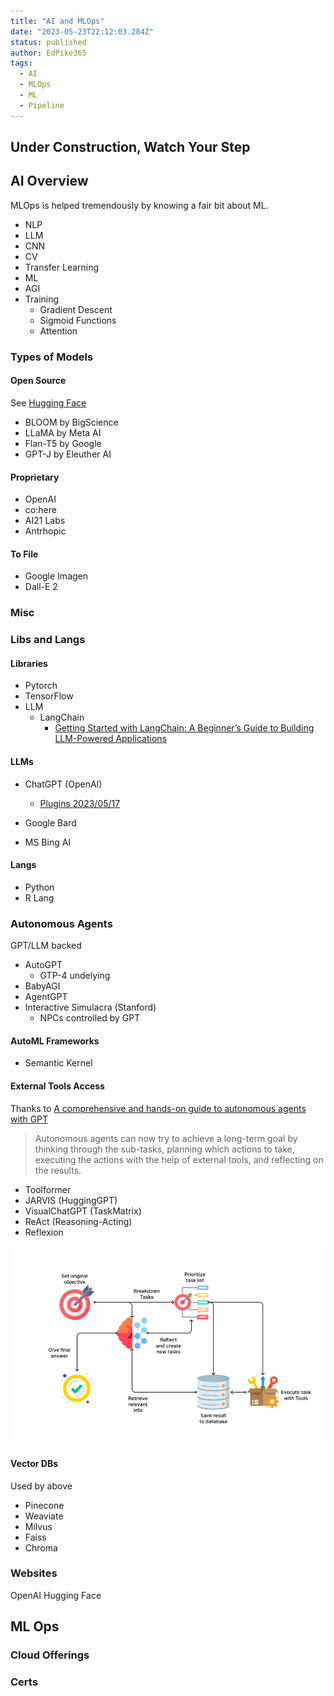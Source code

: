 ```yaml
---
title: "AI and MLOps"
date: "2023-05-23T22:12:03.284Z"
status: published
author: EdPike365
tags:
  - AI
  - MLOps
  - ML 
  - Pipeline 
---
```


## Under Construction, Watch Your Step

## AI Overview

MLOps is helped tremendously by knowing a fair bit about ML.

- NLP
- LLM
- CNN
- CV
- Transfer Learning
- ML
- AGI
- Training
  - Gradient Descent
  - Sigmoid Functions
  - Attention

### Types of Models

#### Open Source

See [Hugging Face](https://huggingface.co/)

- BLOOM by BigScience
- LLaMA by Meta AI
- Flan-T5 by Google
- GPT-J by Eleuther AI

#### Proprietary

- OpenAI
- co:here
- AI21 Labs
- Antrhopic

#### To File

- Google Imagen
- Dall-E 2

### Misc

### Libs and Langs

#### Libraries

- Pytorch
- TensorFlow
- LLM
  - LangChain
    - [Getting Started with LangChain: A Beginner’s Guide to Building LLM-Powered Applications](https://towardsdatascience.com/getting-started-with-langchain-a-beginners-guide-to-building-llm-powered-applications-95fc8898732c)

#### LLMs

- ChatGPT (OpenAI)
  - [Plugins 2023/05/17 ](https://medium.com/pcmag-access/what-are-chatgpt-plugins-the-next-phase-of-conversational-ai-is-here-a4c288300aa1)

- Google Bard
- MS Bing AI

#### Langs

- Python
- R Lang

### Autonomous Agents

GPT/LLM backed

- AutoGPT
  - GTP-4 undelying
- BabyAGI
- AgentGPT
- Interactive Simulacra (Stanford)
  - NPCs controlled by GPT

#### AutoML Frameworks

- Semantic Kernel

#### External Tools Access

Thanks to [A comprehensive and hands-on guide to autonomous agents with GPT](https://bootcamp.uxdesign.cc/a-comprehensive-and-hands-on-guide-to-autonomous-agents-with-gpt-b58d54724d50)

> Autonomous agents can now try to achieve a long-term goal by thinking through the sub-tasks, planning which actions to take, executing the actions with the help of external tools, and reflecting on the results.

- Toolformer
- JARVIS (HuggingGPT)
- VisualChatGPT (TaskMatrix)
- ReAct (Reasoning-Acting)
- Reflexion

![Tool Flow](./auto%20agent%20tools%20flow.webp)

#### Vector DBs

Used by above

- Pinecone
- Weaviate
- Milvus
- Faiss
- Chroma

### Websites

OpenAI
Hugging Face

## ML Ops

### Cloud Offerings

### Certs